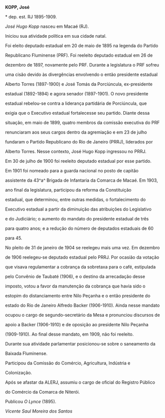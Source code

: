 **KOPP, José**



\* dep. est. RJ 1895-1909.



*José Hugo Kopp* nasceu em Macaé (RJ).



Iniciou sua atividade política em sua cidade natal.



Foi eleito deputado estadual em 20 de maio de 1895 na legenda do Partido

Republicano Fluminense (PRF). Foi reeleito deputado estadual em 26 de

dezembro de 1897, novamente pelo PRF. Durante a legislatura o PRF sofreu

uma cisão devido às divergências envolvendo o então presidente estadual

Alberto Torres (1897-1900) e José Tomás da Porciúncula, ex-presidente

estadual (1892-1894) e agora senador (1897-1901). O novo presidente

estadual rebelou-se contra a liderança partidária de Porciúncula, que

exigia que o Executivo estadual fortalecesse seu partido. Diante dessa

situação, em maio de 1899, quatro membros da comissão executiva do PRF

renunciaram aos seus cargos dentro da agremiação e em 23 de julho

fundaram o Partido Republicano do Rio de Janeiro (PRRJ), liderados por

Alberto Torres. Nesse contexto, José Hugo Kopp ingressou no PRRJ.



Em 30 de julho de 1900 foi reeleito deputado estadual por esse partido.

Em 1901 foi nomeado para a guarda nacional no posto de capitão

assistente da 43^a^ Brigada de Infantaria da Comarca de Macaé. Em 1903,

ano final da legislatura, participou da reforma da Constituição

estadual, que determinou, entre outras medidas, o fortalecimento do

Executivo estadual a partir da diminuição das atribuições do Legislativo

e do Judiciário; o aumento do mandato do presidente estadual de três

para quatro anos; e a redução do número de deputados estaduais de 60

para 45.



No pleito de 31 de janeiro de 1904 se reelegeu mais uma vez. Em dezembro

de 1906 reelegeu-se deputado estadual pelo PRRJ. Por ocasião da votação

que visava regulamentar a cobrança da sobretaxa para o café, estipulada

pelo Convênio de Taubaté (1906), e o destino da arrecadação desse

imposto, votou a favor da manutenção da cobrança que havia sido o

estopim do distanciamento entre Nilo Peçanha e o então presidente do

estado do Rio de Janeiro Alfredo Backer (1906-1910). Ainda nesse mandato

ocupou o cargo de segundo-secretário da Mesa e pronunciou discursos de

apoio a Backer (1906-1910) e de oposição ao presidente Nilo Peçanha

(1909-1910). Ao final desse mandato, em 1909, não foi reeleito.



Durante sua atividade parlamentar posicionou-se sobre o saneamento da

Baixada Fluminense.



Participou da Comissão do Comércio, Agricultura, Indústria e

Colonização.



Após se afastar da ALERJ, assumiu o cargo de oficial do Registro Público

do Comércio da Comarca de Niterói.



Publicou *O Lynce* (1895).



*Vicente Saul Moreira dos Santos*



